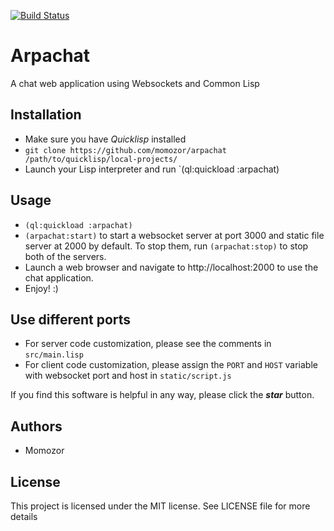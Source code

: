 [![Build Status](https://travis-ci.org/momozor/arpachat.svg?branch=master)](https://travis-ci.org/momozor/arpachat)
# Arpachat
A chat web application using Websockets and Common Lisp

## Installation
* Make sure you have *Quicklisp* installed
* `git clone https://github.com/momozor/arpachat /path/to/quicklisp/local-projects/`
* Launch your Lisp interpreter and run `(ql:quickload :arpachat)

## Usage
* `(ql:quickload :arpachat)`
* `(arpachat:start)` to start a websocket server at port 3000 
and static file server at 2000 by default. To stop them, run `(arpachat:stop)` to stop both of the
servers.
* Launch a web browser and navigate to http://localhost:2000 to use the chat application.
* Enjoy! :)

## Use different ports
* For server code customization, please see the comments in `src/main.lisp`
* For client code customization, please assign the `PORT` and `HOST` variable
with websocket port and host in `static/script.js`

If you find this software is helpful in any way, please click the ***star*** button.

## Authors
* Momozor

## License
This project is licensed under the MIT license. See LICENSE file for more details
